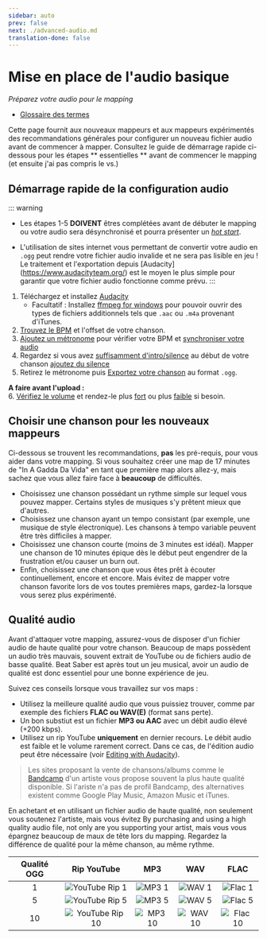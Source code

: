 ```yaml
---
sidebar: auto
prev: false
next: ./advanced-audio.md
translation-done: false
---
```

# Mise en place de l'audio basique
_Préparez votre audio pour le mapping_

* [Glossaire des termes](/mapping/glossary.md)

Cette page fournit aux nouveaux mappeurs et aux mappeurs expérimentés des recommandations générales pour configurer un nouveau fichier audio avant de commencer à mapper. Consultez le guide de démarrage rapide ci-dessous pour les étapes ** essentielles ** avant de commencer le mapping (et ensuite j'ai pas compris le vs.)

## Démarrage rapide de la configuration audio
::: warning
* Les étapes 1-5 **DOIVENT** êtres complétées avant de débuter le mapping ou votre audio sera désynchronisé et pourra présenter un [*hot start*](./glossary.html#h).

* L'utilisation de sites internet vous permettant de convertir votre audio en `.ogg` peut rendre votre fichier audio invalide et ne sera pas lisible en jeu ! Le traitement et l'exportation depuis [Audacity] (https://www.audacityteam.org/) est le moyen le plus simple pour garantir que votre fichier audio fonctionne comme prévu.
:::
1. Téléchargez et installez [Audacity](https://www.audacityteam.org/)
	* Facultatif : Installez [ffmpeg for windows](https://manual.audacityteam.org/man/installing_ffmpeg_for_windows.html) pour pouvoir ouvrir des types de fichiers additionnels tels que `.aac` ou `.m4a` provenant d'iTunes.
2. [Trouvez le BPM](./basic-audio.html#finding-the-bpm) et l'offset de votre chanson.
3. [Ajoutez un métronome](./basic-audio.html#add-a-click-track) pour vérifier votre BPM et [synchroniser votre audio](./basic-audio.html#sync-the-song-to-the-beat)
4. Regardez si vous avez [suffisamment d'intro/silence](./basic-audio.html#plan-your-first-note) au début de votre chanson [ajoutez du silence](./basic-audio.html#add-silence)
5. Retirez le métronome puis [Exportez votre chanson](./basic-audio.html#exporting) au format `.ogg`.

**A faire avant l'upload :**  
6. [Vérifiez le volume](./basic-audio.html#check-song-volume) et rendez-le plus [fort](./basic-audio.html#making-your-song-louder) ou plus [faible](./basic-audio.html#making-your-song-softer) si besoin.

## Choisir une chanson pour les nouveaux mappeurs
Ci-dessous se trouvent les recommandations, **pas** les pré-requis, pour vous aider dans votre mapping. Si vous souhaitez créer une map de 17 minutes de "In A Gadda Da Vida" en tant que première map alors allez-y, mais sachez que vous allez faire face à **beaucoup** de difficultés.

* Choisissez une chanson possédant un rythme simple sur lequel vous pouvez mapper. Certains styles de musiques s'y prêtent mieux que d'autres.
* Choisissez une chanson ayant un tempo consistant (par exemple, une musique de style électronique). Les chansons à tempo variable peuvent être très difficiles à mapper.
* Choisissez une chanson courte (moins de 3 minutes est idéal). Mapper une chanson de 10 minutes épique dès le début peut engendrer de la frustration et/ou causer un burn out.
* Enfin, choisissez une chanson que vous êtes prêt à écouter continuellement, encore et encore. Mais évitez de mapper votre chanson favorite lors de vos toutes premières maps, gardez-la lorsque vous serez plus expérimenté.

## Qualité audio
Avant d'attaquer votre mapping, assurez-vous de disposer d'un fichier audio de haute qualité pour votre chanson. Beaucoup de maps possèdent un audio très mauvais, souvent extrait de YouTube ou de fichiers audio de basse qualité. Beat Saber est après tout un jeu musical, avoir un audio de qualité est donc essentiel pour une bonne expérience de jeu.

Suivez ces conseils lorsque vous travaillez sur vos maps :
* Utilisez la meilleure qualité audio que vous puissiez trouver, comme par exemple des fichiers **FLAC ou WAV(E)** (format sans perte).
* Un bon substiut est un fichier **MP3 ou AAC** avec un débit audio élevé (+200 kbps).
* Utilisez un rip YouTube **uniquement** en dernier recours. Le débit audio est faible et le volume rarement correct. Dans ce cas, de l'édition audio peut être nécessaire (voir [Editing with Audacity](/mapping/basic-audio.html#editing-with-audacity)).

> Les sites proposant la vente de chansons/albums comme le [Bandcamp](https://bandcamp.com/) d'un artiste vous propose souvent la plus haute qualité disponible. Si l'ariste n'a pas de profil Bandcamp, des alternatives existent comme Google Play Music, Amazon Music et iTunes.

En achetant et en utilisant un fichier audio de haute qualité, non seulement vous soutenez l'artiste, mais vous évitez By purchasing and using a high quality audio file, not only are you supporting your artist, mais vous vous épargnez beaucoup de maux de tête lors du mapping. Regardez la différence de qualité pour la même chanson, au même rythme.

| Qualité OGG | Rip YouTube | MP3| WAV | FLAC |
| :----: | :----: | :----: | :----: | :---: |
| 1 | ![YouTube Rip 1](./images/ytrip1.jpg) | ![MP3 1](./images/mp31.jpg) | ![WAV 1](./images/wav1.jpg) | ![Flac 1](./images/flac1.jpg) |
| 5 | ![YouTube Rip 5](./images/ytrip5.jpg) | ![MP3 5](./images/mp35.jpg) | ![WAV 5](./images/wav5.jpg) | ![Flac 5](./images/flac5.jpg) |
| 10 | ![YouTube Rip 10](./images/ytrip10.jpg) | ![MP3 10](./images/mp310.jpg) | ![WAV 10](./images/wav10.jpg) | ![Flac 10](./images/flac10.jpg) |
